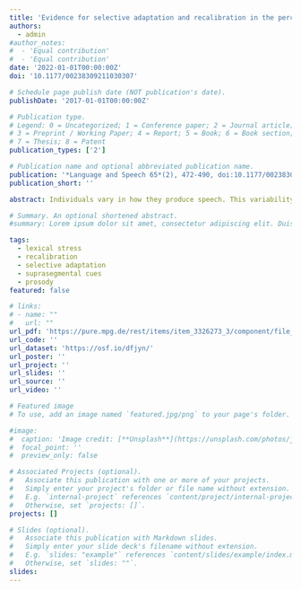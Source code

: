 ```yaml
---
title: 'Evidence for selective adaptation and recalibration in the perception of lexical stress'
authors:
  - admin
#author_notes:
#  - 'Equal contribution'
#  - 'Equal contribution'
date: '2022-01-01T00:00:00Z'
doi: '10.1177/00238309211030307'

# Schedule page publish date (NOT publication's date).
publishDate: '2017-01-01T00:00:00Z'

# Publication type.
# Legend: 0 = Uncategorized; 1 = Conference paper; 2 = Journal article;
# 3 = Preprint / Working Paper; 4 = Report; 5 = Book; 6 = Book section;
# 7 = Thesis; 8 = Patent
publication_types: ['2']

# Publication name and optional abbreviated publication name.
publication: '*Language and Speech 65*(2), 472-490, doi:10.1177/00238309211030307'
publication_short: ''

abstract: Individuals vary in how they produce speech. This variability affects both the segments (vowels  and consonants) and the suprasegmental properties of their speech (prosody). Previous literature  has demonstrated that listeners can adapt to variability in how different talkers pronounce the  segments of speech. This study shows that listeners can also adapt to variability in how talkers  produce lexical stress. Experiment 1 demonstrates a selective adaptation effect in lexical stress  perception- repeatedly hearing Dutch trochaic words biased perception of a subsequent lexical stress continuum towards more iamb responses. Experiment 2 demonstrates a recalibrationeffect in lexical stress perception- when ambiguous suprasegmental cues to lexical stress were disambiguated by lexical orthographic context as signaling a trochaic word in an exposure phase, Dutch participants categorized a subsequent test continuum as more trochee-like. Moreover, the selective adaptation and recalibration effects generalized to novel words, not encountered during exposure. Together, the experiments demonstrate that listeners also flexibly adapt to variability in the suprasegmental properties of speech, thus expanding our understanding of the utility of listener adaptation in speech perception. Moreover, the combined outcomes speak for an architecture of spoken word recognition involving abstract prosodic representations at a prelexical level of analysis.

# Summary. An optional shortened abstract.
#summary: Lorem ipsum dolor sit amet, consectetur adipiscing elit. Duis posuere tellus ac convallis placerat. Proin tincidunt magna sed ex sollicitudin condimentum.

tags:
  - lexical stress
  - recalibration
  - selective adaptation
  - suprasegmental cues
  - prosody
featured: false

# links:
# - name: ""
#   url: ""
url_pdf: 'https://pure.mpg.de/rest/items/item_3326273_3/component/file_3331549/content'
url_code: ''
url_dataset: 'https://osf.io/dfjyn/'
url_poster: ''
url_project: ''
url_slides: ''
url_source: ''
url_video: ''

# Featured image
# To use, add an image named `featured.jpg/png` to your page's folder.

#image:
#  caption: 'Image credit: [**Unsplash**](https://unsplash.com/photos/jdD8gXaTZsc)'
#  focal_point: ''
#  preview_only: false

# Associated Projects (optional).
#   Associate this publication with one or more of your projects.
#   Simply enter your project's folder or file name without extension.
#   E.g. `internal-project` references `content/project/internal-project/index.md`.
#   Otherwise, set `projects: []`.
projects: []

# Slides (optional).
#   Associate this publication with Markdown slides.
#   Simply enter your slide deck's filename without extension.
#   E.g. `slides: "example"` references `content/slides/example/index.md`.
#   Otherwise, set `slides: ""`.
slides:
---
```


<!-- THIS MARKDOWN BIT IS CURRENTLY COMMENTED OUT









{{% callout note %}}
Click the _Cite_ button above to demo the feature to enable visitors to import publication metadata into their reference management software.
{{% /callout %}}

Supplementary notes can be added here, including [code and math](https://wowchemy.com/docs/content/writing-markdown-latex/).
-->
